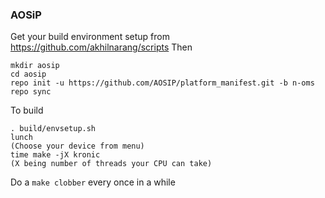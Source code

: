 ### AOSiP

Get your build environment setup from https://github.com/akhilnarang/scripts
Then
```
mkdir aosip
cd aosip
repo init -u https://github.com/AOSIP/platform_manifest.git -b n-oms
repo sync
```
To build
```
. build/envsetup.sh
lunch
(Choose your device from menu)
time make -jX kronic
(X being number of threads your CPU can take)
```
Do a ```make clobber``` every once in a while
